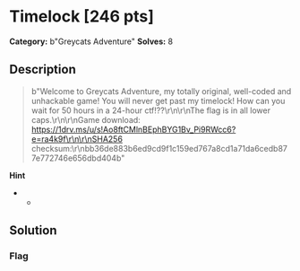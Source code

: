 # Timelock [246 pts]

**Category:** b"Greycats Adventure"
**Solves:** 8

## Description
>b"Welcome to Greycats Adventure, my totally original, well-coded and unhackable game! You will never get past my timelock! How can you wait for 50 hours in a 24-hour ctf!??\r\n\r\nThe flag is in all lower caps.\r\n\r\nGame download: https://1drv.ms/u/s!Ao8ftCMlnBEphBYG1Bv_Pi9RWcc6?e=ra4k9f\r\n\r\nSHA256 checksum:\r\nbb36de883b6ed9cd9f1c159ed767a8cd1a71da6cedb877e772746e656dbd404b"

**Hint**
* -

## Solution

### Flag

